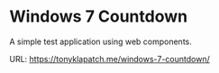 # Windows 7 Countdown

A simple test application using web components.

URL: https://tonyklapatch.me/windows-7-countdown/